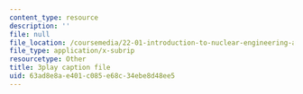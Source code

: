 ```yaml
---
content_type: resource
description: ''
file: null
file_location: /coursemedia/22-01-introduction-to-nuclear-engineering-and-ionizing-radiation-fall-2016/63ad8e8ae401c085e68c34ebe8d48ee5_yYto-sIfHjo.srt
file_type: application/x-subrip
resourcetype: Other
title: 3play caption file
uid: 63ad8e8a-e401-c085-e68c-34ebe8d48ee5
---
```

